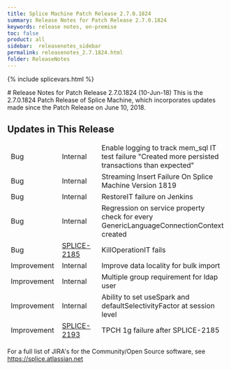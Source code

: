 ```yaml
---
title: Splice Machine Patch Release 2.7.0.1824
summary: Release Notes for Patch Release 2.7.0.1824
keywords: release notes, on-premise
toc: false
product: all
sidebar:  releasenotes_sidebar
permalink: releasenotes_2.7.1824.html
folder: ReleaseNotes
---
```

{% include splicevars.html %}
<section>
<div class="TopicContent" data-swiftype-index="true" markdown="1">
# Release Notes for Patch Release 2.7.0.1824 (10-Jun-18)
This is the 2.7.0.1824 Patch Release of Splice Machine, which incorporates updates made since the Patch Release on June 10, 2018.

## Updates in This Release
<table>
    <col width="125px" />
    <col width="125px" />
    <col />
    <thead>
        <tr>
            <td>Bug</td>
            <td>Internal</td>
            <td>Enable logging to track mem_sql IT test failure "Created more persisted transactions than expected"</td>
        </tr>
        <tr>
            <td>Bug</td>
            <td>Internal</td>
            <td>Streaming Insert Failure On Splice Machine Version 1819</td>
        </tr>
        <tr>
            <td>Bug</td>
            <td>Internal</td>
            <td>RestoreIT failure on Jenkins</td>
        </tr>
        <tr>
            <td>Bug</td>
            <td>Internal</td>
            <td>Regression on service property check for every GenericLanguageConnectionContext created</td>
        </tr>
        <tr>
            <td>Bug</td>
            <td><a href="https://splice.atlassian.net/browse/SPLICE-2185" target="_blank">SPLICE-2185</a></td>
            <td>KillOperationIT fails</td>
        </tr>
        <tr>
            <td>Improvement</td>
            <td>Internal</td>
            <td>Improve data locality for bulk import</td>
        </tr>
        <tr>
            <td>Improvement</td>
            <td>Internal</td>
            <td>Multiple group requirement for ldap user</td>
        </tr>
        <tr>
            <td>Improvement</td>
            <td>Internal</td>
            <td>Ability to set useSpark and defaultSelectivityFactor at session level</td>
        </tr>
        <tr>
            <td>Improvement</td>
            <td><a href="https://splice.atlassian.net/browse/SPLICE-2193" target="_blank">SPLICE-2193</a></td>
            <td>TPCH 1g failure after SPLICE-2185</td>
        </tr>
    </tbody>
</table>

For a full list of JIRA's for the Community/Open Source software, see <https://splice.atlassian.net>

</div>
</section>
